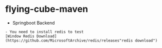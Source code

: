 # flying-cube-maven
- Springboot Backend
```
- You need to install redis to test
[Window Redis Download](https://github.com/MicrosoftArchive/redis/releases"redis download")
```


